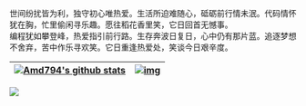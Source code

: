 
世间纷扰皆为利，独守初心唯热爱。生活所迫难随心，砥砺前行情未泯。代码情怀犹在胸，忙里偷闲寻乐趣。愿往稻花香里笑，它日回首无憾事。
<br />
编程犹如攀登峰，热爱指引前行路。生存奔波日复日，心中仍有那片蓝。追逐梦想不舍弃，苦中作乐寻欢笑。它日重逢热爱处，笑谈今日艰辛度。


| [![Amd794's github stats](https://github-readme-stats.vercel.app/api?username=Amd794&show_icons=true&include_all_commits=true&theme=buefy&hide_border=true)](https://amd794.com) | [![img](https://github-readme-stats.vercel.app/api/top-langs/?username=Amd794&layout=compact&theme=buefy&hide_border=true)](https://amd794.com) |
| ------------------------------------------------------------ | ------------------------------------------------------------ |


<a href="https://github.com/Amd794/kanleying">
  <img align="center" src="https://github-readme-stats.vercel.app/api/pin/?username=Amd794&repo=kanleying&theme=buefy" />
</a>


<br />
<br />



<!--
**Amd794/Amd794** is a ✨ _special_ ✨ repository because its `README.md` (this file) appears on your GitHub profile.

Here are some ideas to get you started:

- 🔭 I’m currently working on ...
- 🌱 I’m currently learning ...
- 👯 I’m looking to collaborate on ...
- 🤔 I’m looking for help with ...
- 💬 Ask me about ...
- 📫 How to reach me: ...
- 😄 Pronouns: ...
- ⚡ Fun fact: ...
-->
